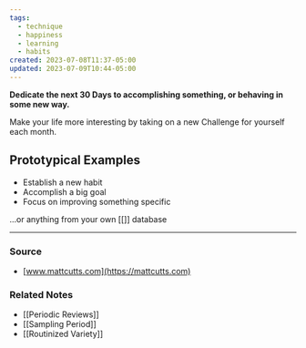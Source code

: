 ```yaml
---
tags:
  - technique
  - happiness
  - learning
  - habits
created: 2023-07-08T11:37-05:00
updated: 2023-07-09T10:44-05:00
---
```

**Dedicate the next 30 Days to accomplishing something, or behaving in some new way.**

Make your life more interesting by taking on a new Challenge for yourself each month.

## Prototypical Examples

- Establish a new habit
- Accomplish a big goal
- Focus on improving something specific

...or anything from your own [[]] database

---
### Source
- [www.mattcutts.com](https://mattcutts.com)

### Related Notes
- [[Periodic Reviews]] 
- [[Sampling Period]] 
- [[Routinized Variety]]